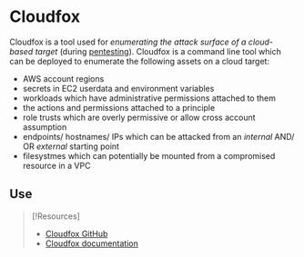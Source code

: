 # Cloudfox
Cloudfox is a tool used for *enumerating the attack surface of a cloud-based target* (during [pentesting](/cybersecurity/pen-testing/penetration-testing.md)). Cloudfox is a command line tool which can be deployed to enumerate the following assets on a cloud target:
- AWS account regions
- secrets in EC2 userdata and environment variables
- workloads which have administrative permissions attached to them
- the actions and permissions attached to a principle
- role trusts which are overly permissive or allow cross account assumption
- endpoints/ hostnames/ IPs which can be attacked from an *internal* AND/ OR *external* starting point
- filesystmes which can potentially be mounted from a compromised resource in a VPC
## Use

> [!Resources]
> - [Cloudfox GitHub](https://github.com/BishopFox/cloudfox)
> - [Cloudfox documentation](https://bishopfox.com/blog/introducing-cloudfox)
